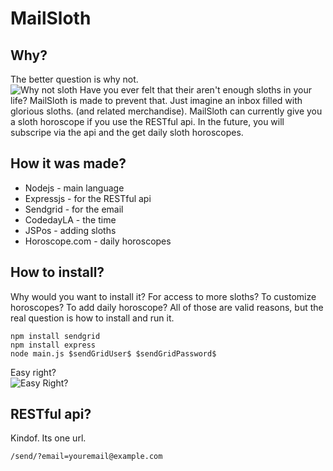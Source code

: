 MailSloth
=========

Why?
------

The better question is why not.   
![Why not sloth](https://3.bp.blogspot.com/-BscDUZYDpQY/URs3ZCdVMNI/AAAAAAAAyb8/lSwKX9C4A7M/s1600/2.gif)
Have you ever felt that their aren't enough sloths in your life? MailSloth is made to prevent that. 
Just imagine an inbox filled with glorious sloths. (and related merchandise).
MailSloth can currently give you a sloth horoscope if you use the RESTful api. In the future, you will subscripe via the api and the get daily sloth horoscopes.

How it was made?
----------------
  - Nodejs - main language
  - Expressjs - for the RESTful api
  - Sendgrid - for the email
  - CodedayLA - the time
  - JSPos - adding sloths
  - Horoscope.com - daily horoscopes

How to install?
---------------
Why would you want to install it? For access to more sloths? To customize horoscopes? To add daily horoscope?
All of those are valid reasons, but the real question is how to install and run it.

```npm install sendgrid```   
```npm install express```   
```node main.js $sendGridUser$ $sendGridPassword$```

Easy right?   
![Easy Right?](http://www.gaming-servers.net/forums/uploads/FileUpload/3b/4581ead876f811e357998835f74e11.gif)

RESTful api?
------------
Kindof. Its one url.

```/send/?email=youremail@example.com```  


